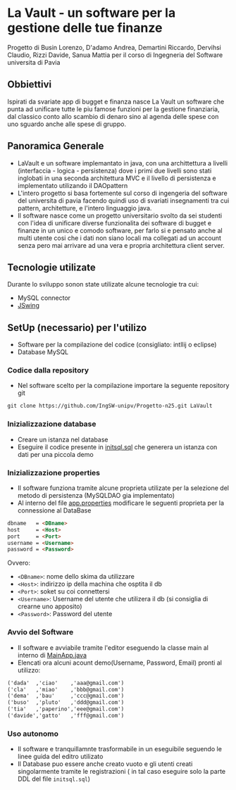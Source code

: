 # La Vault - un software per la gestione delle tue finanze
Progetto di Busin Lorenzo, D'adamo Andrea, Demartini Riccardo, Dervihsi Claudio, Rizzi Davide, Sanua Mattia per il corso di Ingegneria del Software universita di Pavia
## Obbiettivi 
Ispirati da svariate app di bugget e finanza nasce La Vault un software che punta ad unificare tutte le piu famose funzioni per la gestione finanziaria, dal classico conto allo scambio di denaro sino al agenda delle spese con uno sguardo anche alle spese di gruppo.

## Panoramica Generale
- LaVault e un software implemantato in java, con una archittettura a livelli (interfaccia - logica - persistenza) dove i primi due livelli sono stati inglobati in una seconda architettura MVC e il livello di persistenza e implementato utilizando il DAOpattern
- L'intero progetto si basa fortemente sul corso di ingengeria del software del universita di pavia facendo quindi uso di svariati insegnamenti tra cui pattern, architetture, e l'intero linguaggio java.
- Il software nasce come un progetto universitario svolto da sei studenti con l'idea di unificare diverse funzionalita dei software di bugget e finanze in un unico e comodo software, per farlo si e pensato anche al multi utente cosi che i dati non siano locali ma collegati ad un account senza pero mai arrivare ad una vera e propria architettura client server. 

## Tecnologie utilizate
Durante lo sviluppo sonon state utilizate alcune tecnologie tra cui:
- MySQL connector
- [JSwing](https://docs.oracle.com/javase/8/docs/api///?javax/swing/package-summary.html)

## SetUp (necessario) per l'utilizo
- Software per la compilazione del codice (consigliato: intllij o eclipse)
- Database MySQL
### Codice dalla repository
- Nel software scelto per la compilazione importare la seguente repository git 
```markdown
git clone https://github.com/IngSW-unipv/Progetto-n25.git LaVault
```
### Inizializzazione database
- Creare un istanza nel database
- Eseguire il codice presente in [initsql.sql](https://github.com/IngSW-unipv/Progetto-N25/blob/main/src/main/resources/initsql.sql) che generera un istanza con dati per una piccola demo
### Inizializzazione properties
- Il software funziona tramite alcune proprieta utilizate per la selezione del metodo di persistenza (MySQLDAO gia implementato)
- Al interno del file [app.properties](https://github.com/IngSW-unipv/Progetto-N25/blob/main/src/main/resources/app.properties) modificare le seguenti proprieta per la connessione al DataBase
```markdown
dbname   = <DBname>
host     = <Host>
port     = <Port>
username = <Username>
password = <Password>
```
Ovvero:
- `<DBname>`: nome dello skima da utilizzare
- `<Host>`: indirizzo ip della machina che osptita il db
- `<Port>`: soket su coi connettersi 
- `<Username>`: Username del utente che utilizera il db (si consiglia di crearne uno apposito)
- `<Password>`: Password del utente 

### Avvio del Software 
- Il software e avviabile tramite l'editor eseguendo la classe main al interno di [MainApp.java](https://github.com/IngSW-unipv/Progetto-N25/blob/main/src/main/java/it/unipv/ingsw/lasout/MainApp.java)
- Elencati ora alcuni acount demo(Username, Password, Email) pronti al utilizzo:
```markdown
('dada'  ,'ciao'    ,'aaa@gmail.com')
('cla'   ,'miao'    ,'bbb@gmail.com')
('dema'  ,'bau'     ,'ccc@gmail.com')
('buso'  ,'pluto'   ,'ddd@gmail.com')
('tia'   ,'paperino','eee@gmail.com')
('davide','gatto'   ,'fff@gmail.com')
```
### Uso autonomo
- Il software e tranquillamnte trasformabile in un eseguibile seguendo le linee guida del editro utilizato
- Il Database puo essere anche creato vuoto e gli utenti creati singolarmente tramite le registrazioni ( in tal caso eseguire solo la parte DDL del file ```initsql.sql```)

